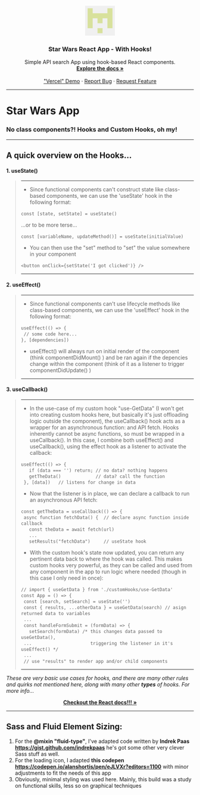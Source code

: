 



<!-- PROJECT LOGO -->
<br />
<p align="center">
  <a href="https://github.com/wzeiher3/repo">
    <img src="images/ierabbit.png" alt="Logo" width="80" height="80">
  </a>

  <h3 align="center">Star Wars React App - With Hooks!</h3>

  <p align="center">
    Simple API search App using hook-based React components.
    <br />
    <a href="https://github.com/wzeiher3/star-wars-app.git">
      <strong>Explore the docs »</strong>
    </a>
    <br />
    <br />
    <a href="https://star-wars-app-black.vercel.app/">"Vercel" Demo</a>
    ·
    <a href="https://github.com/wzeiher3/star-wars-app.git/issues">Report Bug</a>
    ·
    <a href="https://github.com/wzeiher3/star-wars-app.git/issues">Request Feature</a>
  </p>
</p>

<!-- About The Project -->
---
# Star Wars App
### No class components?! Hooks and Custom Hooks, oh my!
---

## A quick overview on the Hooks...
#### 1. useState()
> ---
>* Since functional components can't construct state like class-based components, we can use the 'useState' hook in the following format:
> ```
> const [state, setState] = useState()
> ```
> ...or to be more terse...
> ```
> const [variableName, updateMethod()] = useState(initialValue)
> ```
>* You can then use the "set" method to "set" the value somewhere in your component
> ```
> <button onClick={setState('I got clicked')} />
> ```
> ---

#### 2. useEffect()
> ---
>* Since functional components can't use lifecycle methods like class-based components, we can use the 'useEffect' hook in the following format:
> ```
> useEffect(() => {
>  // some code here...
> }, [dependencies])
> ```
>* useEffect() will always run on initial render of the component (think componentDidMount() ) and be ran again if the depencies change within the component (think of it as a listener to trigger componentDidUpdate() )
> ---

#### 3. useCallback()
> ---
>* In the use-case of my custom hook "use-GetData" (I won't get into creating custom hooks here, but basically it's just offloading logic outside the component), the useCallback() hook acts as a wrapper for an asynchronous function: and API fetch. Hooks inherently cannot be async functions, so must be wrapped in a useCallback(). In this case, I combine both useEffect() and useCallback(), using the effect hook as a listener to activate the callback:
> ```
>useEffect(() => {
>    if (data === '') return; // no data? nothing happens
>    getTheData()             // data? call the function
>  }, [data])   // listens for change in data
> ```
>* Now that the listener is in place, we can declare a callback to run an asynchronous API fetch:
> ```
>const getTheData = useCallback(() => {
>  async function fetchData() {  // declare async function inside callback
>    const theData = await fetch(url)
>    ...
>    setResults("fetchData")     // useState hook
> ```
>* With the custom hook's state now updated, you can return any pertinent data back to where the hook was called. This makes custom hooks very powerful, as they can be called and used from any component in the app to run logic where needed (though in this case I only need in once):
> ```
>// import { useGetData } from './customHooks/use-GetData'
>const App = () => {
>  const [search, setSearch] = useState('')
>  const { results, ...otherData } = useGetData(search) // asign returned data to variables
>  ...
>  const handleFormSubmit = (formData) => {
>    setSearch(formData) /* this changes data passed to useGetData(),
>  ...                      triggering the listener in it's useEffect() */
>  ...
>  // use "results" to render app and/or child components
> ```
> ---

*These are very basic use cases for hooks, and there are many other rules and quirks not mentioned here, along with many other **types** of hooks. For more info...*

<p align="center">
  <a align="center" href="https://github.com/wzeiher3/star-wars-app.git">
    <strong>Checkout the React docs!!! »</strong>
  </a>
</p>

---
## Sass and Fluid Element Sizing:
1. For the **@mixin "fluid-type"**, I've adapted code written by **Indrek Paas https://gist.github.com/indrekpaas** he's got some other very clever Sass stuff as well.
2. For the loading icon, I adapted **this codepen https://codepen.io/alanshortis/pen/eJLVXr?editors=1100** with minor adjustments to fit the needs of this app
3. Obviously, minimal styling was used here. Mainly, this build was a study on functional skills, less so on graphical techniques
